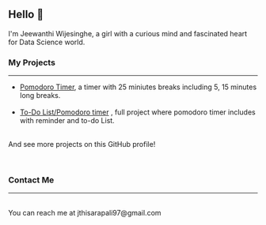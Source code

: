  <h2>Hello 👋</h2>
 
 I'm Jeewanthi Wijesinghe, a girl with a curious mind and fascinated heart for Data Science world.

<h3>My Projects</h3>
<hr><ul>
<li><a href="https://github.com/Jwij90/Pomodoro-Timer">Pomodoro Timer</a>, a timer with 25 miniutes breaks including 5, 15  minutes long breaks.</li>
<br><li><a href="https://github.com/Jwij90/To-Do-List-Timer">To-Do List/Pomodoro timer</a> , full project where pomodoro timer includes with reminder and to-do List.</li>
</ul>
<br>And see more projects on this GitHub profile!<br>

<br><h3>Contact Me</h3>
<hr>
<br>You can reach me at jthisarapali97@gmail.com

